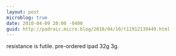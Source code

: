 ```yaml
---
layout: post
microblog: true
date: 2010-04-09 20:00 -0400
guid: http://padraic.micro.blog/2010/04/10/t11912139449.html
---
```

resistance is futile. pre-ordered ipad 32g 3g.
